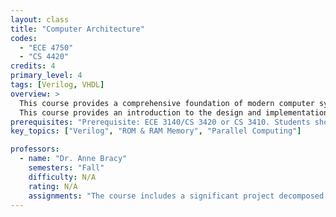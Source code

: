 ```yaml
---
layout: class
title: "Computer Architecture"
codes:
  - "ECE 4750"
  - "CS 4420"
credits: 4
primary_level: 4
tags: [Verilog, VHDL]
overview: >
  This course provides a comprehensive foundation of modern computer system architecture insights and principles. The course is structured around the three primary building blocks of general-purpose computing systems: processors, memories, and networks. The first half of the course focuses on the fundamentals of each building block, with topics like processor microcoding and pipelining; cache microarchitecture and optimization; and network topology, routing, and flow control. The second half of the course delves into more advanced techniques, which can be integrated to build a modern shared-memory multicore system. Topics include superscalar execution, branch prediction, out-of-order execution, register renaming and memory disambiguation; VLIW, vector, and multithreaded processors; memory protection, translation, and virtualization; and memory synchronization, consistency, and coherence.  Throughout the semester, students will gradually design, implement, test, and evaluate a complete multicore system capable of running real parallel applications at the register-transfer level.
  This course provides an introduction to the design and implementation of digital circuits and microprocessors. Topics include transistor network design, Boolean algebra, combinational circuits, sequential circuits, finite state machine design, processor pipelines, and memory hierarchy. Design methodology using both discrete components and hardware description languages is covered in the laboratory portion of the course.
prerequisites: "Prerequisite: ECE 3140/CS 3420 or CS 3410. Students should feel comfortable working with a hardware description language such as Verilog, SystemVerilog, or VHDL."
key_topics: ["Verilog", "ROM & RAM Memory", "Parallel Computing"]

professors:
  - name: "Dr. Anne Bracy"
    semesters: "Fall"
    difficulty: N/A
    rating: N/A
    assignments: "The course includes a significant project decomposed into five lab assignments."
---
```

